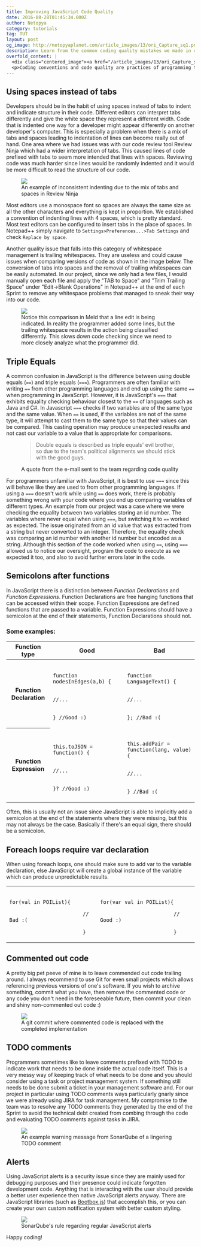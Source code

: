 ```yaml
---
title: Improving JavaScript Code Quality
date: 2016-08-28T01:45:34.000Z
author: Netopya
category: tutorials
tag: TUT
layout: post
og_image: http://netopyaplanet.com/article_images/13/ori_Capture_sq1.png
description: Learn from the common coding quality mistakes we made in our software engineering project as pointed out by SonarQube.
overfold_content: |
  <div class="centered_image"><a href="/article_images/13/ori_Capture_sq1.png"><img src="/article_images/13/thb_Capture_sq1.png" class="img-thumbnail"/></a></div>
  <p>Coding conventions and code quality are practices of programming that are often ignored by many of us software developers. However when working on a school project with 6 other peers, I was responsible for setting up a program called SonarQube to analyze the quality of our code. Not only did SonarQube detect multiple quality issues with our code base, it also provided many useful suggestions to improve code readability, increase robustness against bugs, and every prevent security risks. The following blog post is based off of an e-mail that I wrote to the team explaining many common software quality issues that were arising in our code along with suggestions on how we could improve. I find that many of these tips can be applied to any JavaScript project and I am personally always taking them into account when I program web applications.</p>
---
```


<h2>Using spaces instead of tabs</h2>
<p>Developers should be in the habit of using spaces instead of tabs to indent and indicate structure in their code. Different editors can interpret tabs differently and give the white space they represent a different width. Code that is indented one way for a developer might appear differently on another developer's computer. This is especially a problem when there is a mix of tabs and spaces leading to indentation of lines can become really out of hand. One area where we had issues was with our code review tool Review Ninja which had a wider interpretation of tabs. This caused lines of code prefixed with tabs to seem more intended that lines with spaces. Reviewing code was much harder since lines would be randomly indented and it would be more difficult to read the structure of our code.</p>
<figure>
    <a href="/article_images/13/ori_Capture_ninja2.png"><img src="/article_images/13/thb_Capture_ninja2.png" class="img-thumbnail"/></a>
    <figcaption>An example of inconsistent indenting due to the mix of tabs and spaces in Review Ninja</figcaption>
</figure>
<p>Most editors use a monospace font so spaces are always the same size as all the other characters and everything is kept in proportion. We established a convention of indenting lines with 4 spaces, which is pretty standard. Most text editors can be configured to insert tabs in the place of spaces. In Notepad++ simply navigate to <code>Settings>Preferences...>Tab Settings</code> and check <code>Replace by space</code>.</p>
<p>Another quality issue that falls into this category of whitespace management is trailing whitespaces. They are useless and could cause issues when comparing versions of code as shown in the image below. The conversion of tabs into spaces and the removal of trailing whitespaces can be easily automated. In our project, since we only had a few files, I would manually open each file and apply the "TAB to Space" and "Trim Trailing Space" under "Edit->Blank Operations" in Notepad++ at the end of each Sprint to remove any whitespace problems that managed to sneak their way into our code.</p>
<figure>
    <a href="/article_images/13/ori_Capture_meld1.png"><img src="/article_images/13/thb_Capture_meld1.png" class="img-thumbnail"/></a>
    <figcaption>Notice this comparison in Meld that a line edit is being indicated. In reality the programmer added some lines, but the trailing whitespace results in the action being classified differently. This slows down code checking since we need to more closely analyze what the programmer did.</figcaption>
</figure>
<h2>Triple Equals</h2>
<p>A common confusion in JavaScript is the difference between using double equals (<code>==</code>) and triple equals (<code>===</code>). Programmers are often familiar with writing <code>==</code> from other programming languages and end up using the same <code>==</code> when programming in JavaScript. However, it is JavaScript's <code>===</code> that exhibits equality checking behaviour closest to the <code>==</code> of languages such as Java and C#. In Javascript <code>===</code> checks if two variables are of the same type and the same value. When <code>==</code> is used, if the variables are not of the same type, it will attempt to cast them to the same type so that their values can be compared. This casting operation may produce unexpected results and not cast our variable to a value that is appropriate for comparisons.</p>
<figure>
    <blockquote><p>Double equals is described as triple equals' evil brother, so due to the team's political alignments we should stick with the good guys.</p></blockquote>
    <figcaption>A quote from the e-mail sent to the team regarding code quality</figcaption>
</figure>
<p>For programmers unfamiliar with JavaScript, it is best to use <code>===</code> since this will behave like they are used to from other programming languages. If using a <code>===</code> doesn't work while using <code>==</code> does work, there is probably something wrong with your code where you end up comparing variables of different types. An example from our project was a case where we were checking the equality between two variables storing an id number. The variables where never equal when using <code>===</code>, but switching it to <code>==</code> worked as expected. The issue originated from an id value that was extracted from a string but never converted to an integer. Therefore, the equality check was comparing an id number with another id number but encoded as a string. Although this section of the code worked when using <code>==</code>, using <code>===</code> allowed us to notice our oversight, program the code to execute as we expected it too, and also to avoid further errors later in the code.</p>
<h2>Semicolons after functions</h2>
<p>In JavaScript there is a distinction between  <i>Function Declarations</i> and <i>Function Expressions</i>. Function Declarations are free hanging functions that can be accessed within their scope. Function Expressions are defined functions that are passed to a variable. Function Expressions should have a semicolon at the end of their statements, Function Declarations should not.</p>
<h3>Some examples:</h3>
<div class="table-responsive">
    <table class="table table-bordered">
        <thead>
            <th>Function type</th>
            <th class="success">Good</th>
            <th class="danger">Bad</th>
        </thead>
        <tbody>
            <tr>
                <th scope="row">Function Declaration</th>
                <td>
                    <code>
                        function nodesInEdges(a,b) {</br>
                        //...</br>
                        } //Good :)
                    </code>
                </td>
                <td>
                    <code>
                        function LanguageText() {</br>
                        //...</br>
                        }; //Bad :(
                    </code>
                </td>
            </tr>
            <tr>
                <th scope="row">Function Expression</th>
                <td>
                    <code>
                        this.toJSON = function() {</br>
                        //...</br>
                        }? //Good :)
                    </code>
                </td>
                <td>
                    <code>
                        this.addPair = function(lang, value){</br>
                        //...</br>
                        } //Bad :(
                    </code>
                </td>
            </tr>
        </tbody>
    </table>
</div>
<p>Often, this is usually not an issue since JavaScript is able to implicitly add a semicolon at the end of the statements where they were missing, but this may not always be the case. Basically if there's an equal sign, there should be a semicolon.</p>
<h2>Foreach loops require var declaration</h2>
<p>When using foreach loops, one should make sure to add var to the variable declaration, else JavaScript will create a global instance of the variable which can produce unpredictable results.</p>
<div class="table-responsive">
    <table class="table table-bordered">
        <tbody>
            <tr>
                <td>
                    <code>
                        for(val in POIList){</br>
                        // Bad :(</br>
                        }
                    </code>
                </td>
                <td>
                    <code>
                        for(var val in POIList){</br>
                        // Good :)</br>
                        }
                    </code>
                </td>
            </tr>
        </tbody>
    </table>
</div>
<h2>Commented out code</h2>
<p>A pretty big pet peeve of mine is to leave commended out code trailing around. I always recommend to use Git for even small projects which allows referencing previous versions of one's software. If you wish to archive something, commit what you have, then remove the commented code or any code you don't need in the foreseeable future, then commit your clean and shiny non-commented out code :)</p>
<figure>
    <a href="/article_images/13/ori_Capture_commented_code.png"><img src="/article_images/13/thb_Capture_commented_code.png" class="img-thumbnail"/></a>
    <figcaption>A git commit where commented code is replaced with the completed implementation</figcaption>
</figure>
<h2>TODO comments</h2>
<p>Programmers sometimes like to leave comments prefixed with TODO to indicate work that needs to be done inside the actual code itself. This is a very messy way of keeping track of what needs to be done and you should consider using a task or project management system. If something still needs to be done submit a ticket in your management software and. For our project in particular using TODO comments ways particularly gnarly since we were already using JIRA for task management. My compromise to the team was to resolve any TODO comments they generated by the end of the Sprint to avoid the technical debt created from combing through the code and evaluating TODO comments against tasks in JIRA.</p>
<figure>
    <a href="/article_images/13/ori_Capture_todo2.png"><img src="/article_images/13/thb_Capture_todo2.png" class="img-thumbnail"/></a>
    <figcaption>An example warning message from SonarQube of a lingering TODO comment</figcaption>
</figure>
<h2>Alerts</h2>
<p>Using JavaScript alerts is a security issue since they are mainly used for debugging purposes and their presence could indicate forgotten development code. Anything that is interacting with the user should provide a better user experience then native JavaScript alerts anyway. There are JavaScript libraries (such as <a href=” http://bootboxjs.com/”>Bootbox.js</a>) that accomplish this, or you can create your own custom notification system with better custom styling.</p>
<figure>
    <a href="/article_images/13/ori_Capture_alert1.png"><img src="/article_images/13/thb_Capture_alert1.png" class="img-thumbnail"/></a>
    <figcaption>SonarQube's rule regarding regular JavaScript alerts</figcaption>
</figure>
<p>Happy coding!</p>